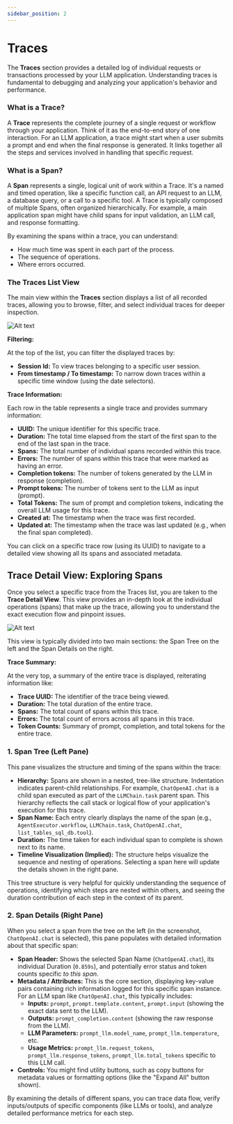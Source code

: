 ```yaml
---
sidebar_position: 2
---
```


# Traces

The **Traces** section provides a detailed log of individual requests or 
transactions processed by your LLM application. 
Understanding traces is fundamental to debugging and analyzing your application's behavior and performance.

### What is a Trace?

A **Trace** represents the complete journey of a single request or workflow through your application. 
Think of it as the end-to-end story of one interaction. 
For an LLM application, a trace might start when a user submits a prompt and end when the final response is generated. 
It links together all the steps and services involved in handling that specific request.

### What is a Span?

A **Span** represents a single, logical unit of work within a Trace. It's a named and timed operation, 
like a specific function call, an API request to an LLM, a database query, or a call to a specific tool. 
A Trace is typically composed of multiple Spans, often organized hierarchically. 
For example, a main application span might have child spans for input validation, an LLM call, and response formatting. 

By examining the spans within a trace, you can understand:

* How much time was spent in each part of the process.
* The sequence of operations.
* Where errors occurred.

### The Traces List View

The main view within the **Traces** section displays a list of all recorded traces, allowing you to browse, filter, and select individual traces for deeper inspection.


![Alt text](/img/tracing/traces.png "Traces summary")

**Filtering:**

At the top of the list, you can filter the displayed traces by:

* **Session Id:** To view traces belonging to a specific user session.
* **From timestamp / To timestamp:** To narrow down traces within a specific time window (using the date selectors).

**Trace Information:**

Each row in the table represents a single trace and provides summary information:

* **UUID:** The unique identifier for this specific trace.
* **Duration:** The total time elapsed from the start of the first span to the end of the last span in the trace.
* **Spans:** The total number of individual spans recorded within this trace.
* **Errors:** The number of spans within this trace that were marked as having an error.
* **Completion tokens:** The number of tokens generated by the LLM in response (completion).
* **Prompt tokens:** The number of tokens sent to the LLM as input (prompt).
* **Total Tokens:** The sum of prompt and completion tokens, indicating the overall LLM usage for this trace.
* **Created at:** The timestamp when the trace was first recorded.
* **Updated at:** The timestamp when the trace was last updated (e.g., when the final span completed).

You can click on a specific trace row (using its UUID) to navigate to a detailed view showing all its spans and associated metadata.

## Trace Detail View: Exploring Spans

Once you select a specific trace from the Traces list, you are taken to the **Trace Detail View**. This view provides an in-depth look at the individual operations (spans) that make up the trace, allowing you to understand the exact execution flow and pinpoint issues.

![Alt text](/img/tracing/trace_detail.png "Trace detail")

This view is typically divided into two main sections: the Span Tree on the left and the Span Details on the right.

**Trace Summary:**

At the very top, a summary of the entire trace is displayed, reiterating information like:

* **Trace UUID:** The identifier of the trace being viewed.
* **Duration:** The total duration of the entire trace.
* **Spans:** The total count of spans within this trace.
* **Errors:** The total count of errors across all spans in this trace.
* **Token Counts:** Summary of prompt, completion, and total tokens for the entire trace.

### 1. Span Tree (Left Pane)

This pane visualizes the structure and timing of the spans within the trace:

* **Hierarchy:** Spans are shown in a nested, tree-like structure. Indentation indicates parent-child relationships. For example, `ChatOpenAI.chat` is a child span executed as part of the `LLMChain.task` parent span. This hierarchy reflects the call stack or logical flow of your application's execution for this trace.
* **Span Name:** Each entry clearly displays the name of the span (e.g., `AgentExecutor.workflow`, `LLMChain.task`, `ChatOpenAI.chat`, `list_tables_sql_db.tool`).
* **Duration:** The time taken for each individual span to complete is shown next to its name.
* **Timeline Visualization (Implied):** The structure helps visualize the sequence and nesting of operations. Selecting a span here will update the details shown in the right pane.

This tree structure is very helpful for quickly understanding the sequence of operations, identifying which steps are nested within others, and seeing the duration contribution of each step in the context of its parent.

### 2. Span Details (Right Pane)

When you select a span from the tree on the left (in the screenshot, `ChatOpenAI.chat` is selected), this pane populates with detailed information about that specific span:

* **Span Header:** Shows the selected Span Name (`ChatOpenAI.chat`), its individual Duration (`0.859s`), and potentially error status and token counts specific *to this span*.
* **Metadata / Attributes:** This is the core section, displaying key-value pairs containing rich information logged for this specific span instance. For an LLM span like `ChatOpenAI.chat`, this typically includes:
    * **Inputs:** `prompt`, `prompt.template.content`, `prompt.input` (showing the exact data sent to the LLM).
    * **Outputs:** `prompt_completion.content` (showing the raw response from the LLM).
    * **LLM Parameters:** `prompt_llm.model_name`, `prompt_llm.temperature`, etc.
    * **Usage Metrics:** `prompt_llm.request_tokens`, `prompt_llm.response_tokens`, `prompt_llm.total_tokens` specific to this LLM call.
* **Controls:** You might find utility buttons, such as copy buttons for metadata values or formatting options (like the "Expand All" button shown).

By examining the details of different spans, you can trace data flow, verify inputs/outputs of specific components (like LLMs or tools), and analyze detailed performance metrics for each step.
